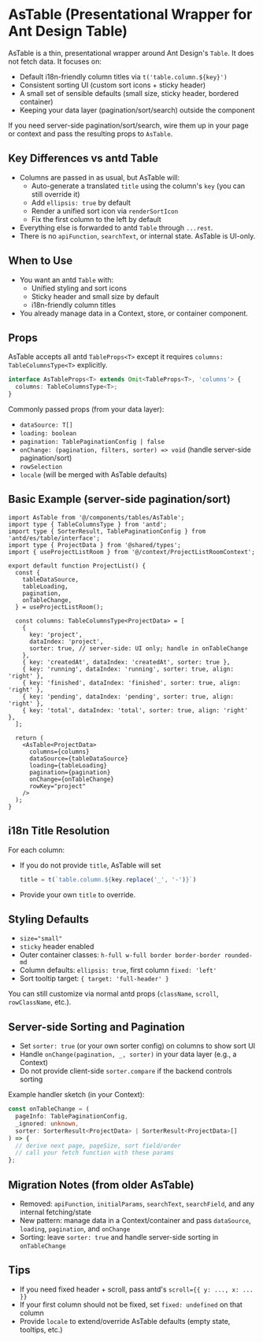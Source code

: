 # AsTable (Presentational Wrapper for Ant Design Table)

AsTable is a thin, presentational wrapper around Ant Design's `Table`. It does not fetch data. It focuses on:

- Default i18n-friendly column titles via `t('table.column.${key}')`
- Consistent sorting UI (custom sort icons + sticky header)
- A small set of sensible defaults (small size, sticky header, bordered container)
- Keeping your data layer (pagination/sort/search) outside the component

If you need server-side pagination/sort/search, wire them up in your page or context and pass the resulting props to `AsTable`.

## Key Differences vs antd Table

- Columns are passed in as usual, but AsTable will:
  - Auto-generate a translated `title` using the column's `key` (you can still override it)
  - Add `ellipsis: true` by default
  - Render a unified sort icon via `renderSortIcon`
  - Fix the first column to the left by default
- Everything else is forwarded to antd `Table` through `...rest`.
- There is no `apiFunction`, `searchText`, or internal state. AsTable is UI-only.

## When to Use

- You want an antd `Table` with:
  - Unified styling and sort icons
  - Sticky header and small size by default
  - i18n-friendly column titles
- You already manage data in a Context, store, or container component.

## Props

AsTable accepts all antd `TableProps<T>` except it requires `columns: TableColumnsType<T>` explicitly.

```ts
interface AsTableProps<T> extends Omit<TableProps<T>, 'columns'> {
  columns: TableColumnsType<T>;
}
```

Commonly passed props (from your data layer):

- `dataSource: T[]`
- `loading: boolean`
- `pagination: TablePaginationConfig | false`
- `onChange: (pagination, filters, sorter) => void` (handle server-side pagination/sort)
- `rowSelection`
- `locale` (will be merged with AsTable defaults)

## Basic Example (server-side pagination/sort)

```tsx
import AsTable from '@/components/tables/AsTable';
import type { TableColumnsType } from 'antd';
import type { SorterResult, TablePaginationConfig } from 'antd/es/table/interface';
import type { ProjectData } from '@shared/types';
import { useProjectListRoom } from '@/context/ProjectListRoomContext';

export default function ProjectList() {
  const {
    tableDataSource,
    tableLoading,
    pagination,
    onTableChange,
  } = useProjectListRoom();

  const columns: TableColumnsType<ProjectData> = [
    {
      key: 'project',
      dataIndex: 'project',
      sorter: true, // server-side: UI only; handle in onTableChange
    },
    { key: 'createdAt', dataIndex: 'createdAt', sorter: true },
    { key: 'running', dataIndex: 'running', sorter: true, align: 'right' },
    { key: 'finished', dataIndex: 'finished', sorter: true, align: 'right' },
    { key: 'pending', dataIndex: 'pending', sorter: true, align: 'right' },
    { key: 'total', dataIndex: 'total', sorter: true, align: 'right' },
  ];

  return (
    <AsTable<ProjectData>
      columns={columns}
      dataSource={tableDataSource}
      loading={tableLoading}
      pagination={pagination}
      onChange={onTableChange}
      rowKey="project"
    />
  );
}
```

## i18n Title Resolution

For each column:
- If you do not provide `title`, AsTable will set
  ```ts
  title = t(`table.column.${key.replace('_', '-')}`)
  ```
- Provide your own `title` to override.

## Styling Defaults

- `size="small"`
- `sticky` header enabled
- Outer container classes: `h-full w-full border border-border rounded-md`
- Column defaults: `ellipsis: true`, first column `fixed: 'left'`
- Sort tooltip target: `{ target: 'full-header' }`

You can still customize via normal antd props (`className`, `scroll`, `rowClassName`, etc.).

## Server-side Sorting and Pagination

- Set `sorter: true` (or your own sorter config) on columns to show sort UI
- Handle `onChange(pagination, _, sorter)` in your data layer (e.g., a Context)
- Do not provide client-side `sorter.compare` if the backend controls sorting

Example handler sketch (in your Context):

```ts
const onTableChange = (
  pageInfo: TablePaginationConfig,
  _ignored: unknown,
  sorter: SorterResult<ProjectData> | SorterResult<ProjectData>[]
) => {
  // derive next page, pageSize, sort field/order
  // call your fetch function with these params
};
```

## Migration Notes (from older AsTable)

- Removed: `apiFunction`, `initialParams`, `searchText`, `searchField`, and any internal fetching/state
- New pattern: manage data in a Context/container and pass `dataSource`, `loading`, `pagination`, and `onChange`
- Sorting: leave `sorter: true` and handle server-side sorting in `onTableChange`

## Tips

- If you need fixed header + scroll, pass antd's `scroll={{ y: ..., x: ... }}`
- If your first column should not be fixed, set `fixed: undefined` on that column
- Provide `locale` to extend/override AsTable defaults (empty state, tooltips, etc.)
